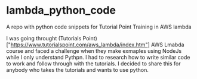 # lambda_python_code
A repo with python code snippets for Tutorial Point Training in AWS lambda

I was going throught (Tutorials Point)["https://www.tutorialspoint.com/aws_lambda/index.htm"] AWS Lmabda course and faced a challenge when they make exmaples using NodeJs while I only understand Pythpn.
I had to research how to write similar code to work and follow through with the tutorials.
I decided to share this for anybody who takes the tutorials and wants to use python.
